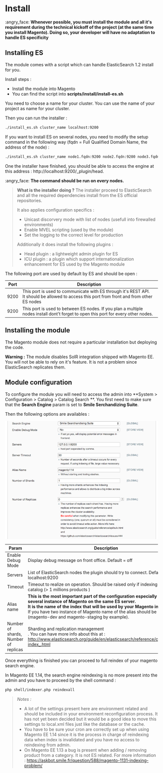 Install
=======

:angry_face:  **Whenever possible, you must install the module and all it's requirement during the technical kickoff of the project (at the same time you install Magento). Doing so, your developer will have no adaptation to handle ES specificity**


Installing ES
-------------

The module comes with a script which can handle ElasticSearch 1.2 install for you.

Install steps :

* Install the module into Magento
* You can find the script into **scripts/install/install-es.sh**

You need to choose a name for your cluster. You can use the name of your project as name for your cluster.

Then you can run the installer :

```bash
./install_es.sh cluster_name localhost:9200
```

If you want to install ES on several nodes, you need to modify the setup command in the following way (fqdn = Full Qualified Domain Name, the address of the node) :
```bash
./install_es.sh cluster_name node1.fqdn:9200 node2.fqdn:9200 node3.fqdn:9200
```

One the installer have finished, you should be able to access the engine at this address : http://localhost:9200/_plugin/head.

:angry_face: **The command should be run on every nodes.**

> **What is the installer doing ?**
> The installer proceed to ElasticSearch and all the required dependencies install from the ES official repositories.
>
> It also applies configuration specifics :
> * Unicast discorvery mode with list of nodes (usefull into firewalled environments)
> * Enable MVEL scripting (used by the module)
> * Set the logging to the correct level for production
>
> Additionally it does install the following plugins :
> * Head plugin : a lightweight admin plugin for ES
> * ICU plugin : a plugin which support internationalization enhancement for ES used by the Magento module 

The following port are used by default by ES and should be open :

|Port|Description|
|-----|-----------|
|9200 |This port is used to communicate with ES through it's REST API.<br />It should be allowed to access this port from front and from other ES nodes|
|9200 |This port is used to between ES nodes. If you plan a multiple nodes install dont't forget to open this port for every other nodes.|


Installing the module
---------------------

The Magento module does not require a particular installation but deploying the code.

**Warning :** The module disables SolR integration shipped with Magento EE. You will not be able to rely on it's feature. It is not a problem since ElasticSearch replicates them.


Module configuration
--------------------

To configure the module you will need to access the admin into **System > Configuration > Catalog > Catalog Search **.
You first need to make sure that the **Search Engine** param is set to **Smile Serchandizing Suite**.

Then the following options are availables :

![Technical configuration](assets/config-2.png)

|Param|Description|
|------|----------|
|Enable Debug Mode|Display debug message on front office. Default = off|
|Servers|List of ElasticSearch nodes the plugin should try to connect. Default : localhost:9200|
|Timeout|Timeout to realize on operation. Should be raised only if indexing huge catalog (> 1 millions products )|
|Alias name|**This is the most important part of the configuration especially if you have several instance of Magento on the same ES server. <br /> It is the name of the index that will be used by your Magento instance.**<br /> If you have two instance of Magento name of the alias should be different (magento-dev and magento-staging by example).|
|Number of shards, Number of replicas|Sharding and replication management <br />. You can have more info about this at : http://www.elasticsearch.org/guide/en/elasticsearch/reference/current/docs-index_.html|

Once everything is finished you can proceed to full reindex of your magento search engine. 

In Magento EE 1.14, the search engine reindexing is no more present into the admin and you have to proceed by the shell command :

```bash
php shell/indexer.php reindexall
```

> *Notes :*
> * A lot of the settings present here are environment related and should be included in your environment reconfiguration process.
> It has not yet been decided but it would be a good idea to move this settings to local.xml files just like the database or the cache.
> * You have to be sure your cron are correctly set up when using Magento EE 1.14 since it is the process in charge of reindexing data when index is invalidated and you have no access to reindexing from admin.
> * On Magento EE 1.13 a bug is present when adding / removing product from a category. It is not ES related. For more information : https://askbot.smile.fr/question/588/magento-1131-indexing-problem/
